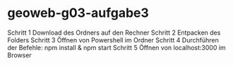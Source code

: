 # geoweb-g03-aufgabe3
Schritt 1
  Download des Ordners auf den Rechner
Schritt 2
  Entpacken des Folders
Schritt 3
  Öffnen von Powershell im Ordner
Schritt 4
  Durchführen der Befehle: npm install & npm start
Schritt 5
  Öffnen von localhost:3000 im Browser
